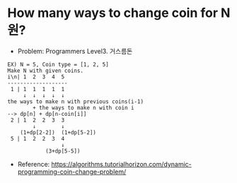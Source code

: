 # How many ways to change coin for N원?

* Problem: Programmers Level3. 거스름돈

```
EX) N = 5, Coin type = [1, 2, 5]
Make N with given coins.
i\n| 1  2  3  4  5
-------------------
 1 | 1  1  1  1  1
     ↓  ↓  ↓  ↓  ↓
the ways to make n with previous coins(i-1) 
        + the ways to make n with coin i
--> dp[n] + dp[n-coin[i]]
 2 | 1  2  2  3  3  
        ↓        ↓
    (1+dp[2-2])  (1+dp[5-2])
 5 | 1  2  2  3  4
                 ↓
            (3+dp[5-5])
```

* Reference: https://algorithms.tutorialhorizon.com/dynamic-programming-coin-change-problem/
